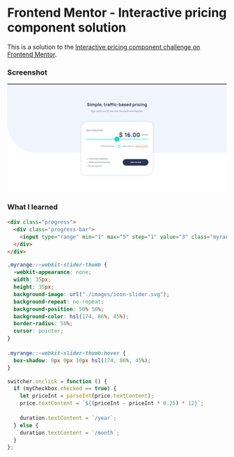# Frontend Mentor - Interactive pricing component solution

This is a solution to the [Interactive pricing component challenge on Frontend Mentor](https://www.frontendmentor.io/challenges/interactive-pricing-component-t0m8PIyY8).

### Screenshot

![Alt Text](./images/interactive-pricing.png)

### What I learned

```html
<div class="progress">
  <div class="progress-bar">
    <input type="range" min="1" max="5" step="1" value="3" class="myrange" />
  </div>
</div>
```

```css
.myrange::-webkit-slider-thumb {
  -webkit-appearance: none;
  width: 35px;
  height: 35px;
  background-image: url("./images/icon-slider.svg");
  background-repeat: no-repeat;
  background-position: 50% 50%;
  background-color: hsl(174, 86%, 45%);
  border-radius: 50%;
  cursor: pointer;
}

.myrange::-webkit-slider-thumb:hover {
  box-shadow: 0px 0px 10px hsl(174, 86%, 45%);
}
```

```js
switcher.onclick = function () {
  if (myCheckbox.checked == true) {
    let priceInt = parseInt(price.textContent);
    price.textContent = `${(priceInt - priceInt * 0.25) * 12}`;

    duration.textContent = `/year`;
  } else {
    duration.textContent = `/month`;
  }
};
```
